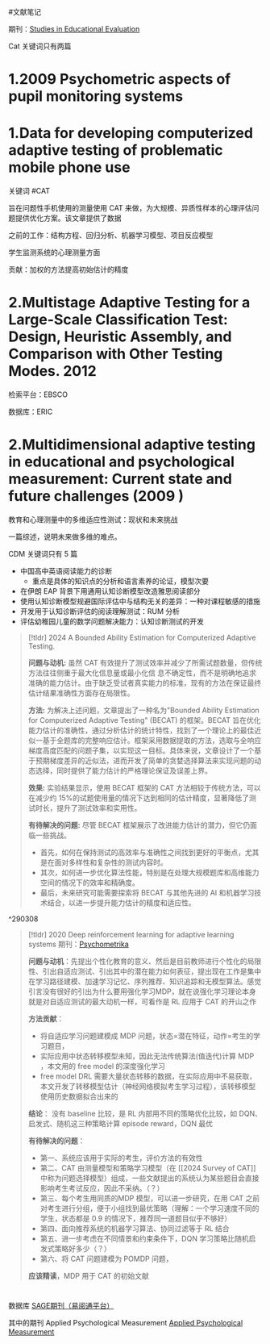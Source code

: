 #文献笔记 

期刊：[Studies in Educational Evaluation](https://www.sciencedirect.com/journal/studies-in-educational-evaluation)

Cat 关键词只有两篇

# 1.2009 Psychometric aspects of pupil monitoring systems 

# 1.Data for developing computerized adaptive testing of problematic mobile phone use

关键词  #CAT 

旨在问题性手机使用的测量使用 CAT 来做，为大规模、异质性样本的心理评估问题提供优化方案。该文章提供了数据

之前的工作：结构方程、回归分析、机器学习模型、项目反应模型

学生监测系统的心理测量方面

贡献：加权的方法提高初始估计的精度

# 2.Multistage Adaptive Testing for a Large-Scale Classification Test: Design, Heuristic Assembly, and Comparison with Other Testing Modes. 2012

检索平台：EBSCO

数据库：ERIC

# 2.Multidimensional adaptive testing in educational and psychological measurement: Current state and future challenges (2009 ) 

教育和心理测量中的多维适应性测试：现状和未来挑战

一篇综述，说明未来做多维的难点。

CDM 关键词只有 5 篇

- 中国高中英语阅读能力的诊断
	- 重点是具体的知识点的分析和语言素养的论证，模型次要
- 在伊朗 EAP 背景下用通用认知诊断模型改造雅思阅读部分
- 使用认知诊断模型规避国际评估中与结构无关的差异：一种对课程敏感的措施
- 开发用于认知诊断评估的阅读理解测试：RUM 分析
- 评估幼稚园儿童的数学问题解决能力：认知诊断测试的开发

> [!tldr] 2024 A Bounded Ability Estimation for Computerized Adaptive Testing.
> 
> **问题与动机:**
> 虽然 CAT 有效提升了测试效率并减少了所需试题数量，但传统方法往往侧重于最大化信息量或最小化信
> 息不确定性，而不是明确地追求准确的能力估计。由于缺乏受试者真实能力的标准，现有的方法在保证最终估计结果准确性方面存在局限性。
> 
> **方法:**
> 为解决上述问题，文章提出了一种名为"Bounded Ability Estimation for Computerized Adaptive Testing" (BECAT) 的框架。BECAT 旨在优化能力估计的准确性，通过分析估计的统计特性，找到了一个理论上的最佳近似一基于全题库的完整响应估计。框架采用数据提取的方法，选取与全响应梯度高度匹配的问题子集，以实现这一目标。具体来说，文章设计了一个基于预期梯度差异的近似法，进而开发了简单的贪婪选择算法来实现问题的动态选择，同时提供了能力估计的严格理论保证及误差上界。
> 
> **效果:**
> 实验结果显示，使用 BECAT 框架的 CAT 方法相较于传统方法，可以在减少约 15%的试题使用量的情况下达到相同的估计精度，显著降低了测试时长，提升了测试效率和实用性。
> 
> **有待解决的问题:** 尽管 BECAT 框架展示了改进能力估计的潜力，但它仍面临一些挑战。
> 
> - 首先，如何在保持测试的高效率与准确性之间找到更好的平衡点，尤其是在面对多样性和复杂性的测试内容时。
> - 其次，如何进一步优化算法性能，特别是在处理大规模题库和高维能力空间的情况下的效率和精确度。
> - 最后，未来研究可能需要探索将 BECAT 与其他先进的 AI 和机器学习技术结合，以进一步提升能力估计的精度和适应性。

^290308

>[!tldr] 2020 Deep reinforcement learning for adaptive learning systems
>期刊：[Psychometrika](https://link.springer.com/journal/11336)
> 
>**问题与动机**：先提出个性化教育的意义、然后是目前教师进行个性化的局限性、引出自适应测试、引出其中的潜在能力如何表征，提出现在工作是集中在学习路径建模、加速学习记忆、序列推荐、知识追踪和无模型算法。感觉引言没有很好的引出为什么要用强化学习MDP，就在说强化学习理论本身就是对自适应测试的最大动机一样，可看作是 RL 应用于 CAT 的开山之作
>
>**方法贡献**：
>- 将自适应学习问题建模成 MDP 问题，状态=潜在特征，动作=考生的学习题目，
>- 实际应用中状态转移模型未知，因此无法传统算法(值迭代)计算 MDP ，本文用的 free model 的深度强化学习
>-  free model DRL 需要大量状态转移的数据，在实际应用中不易获取，本文开发了转移模型估计（神经网络模拟考生学习过程），该转移模型使用历史数据拟合出来的
>
>**结论**：
>没有 baseline 比较，是 RL 内部用不同的策略优化比较，如 DQN、启发式、随机这三种策略计算 episode reward，DQN 最优
>
>**有待解决的问题**：
>- 第一、系统应该用于实际的考生，评价方法的有效性
>- 第二、CAT 由测量模型和策略学习模型（在 [[2024 Survey of CAT]] 中称为问题选择模型）组成，一些文献提出的系统认为某些题目会直接影响考生考试反应，因此不采纳。（？）
>- 第三、每个考生用同质的MDP 模型，可以进一步研究，在用 CAT 之前对考生进行分组，便于小组找到最优策略（理解：一个学习速度不同的学生，状态都是 0.9 的情况下，推荐同一道题目似乎不够好）
>- 第四、面向推荐系统的机器学习算法、协同过滤等于 RL 结合
>- 第五、进一步考虑在不同情景和约束条件下，DQN 学习策略比随机启发式策略好多少（？）
>- 第六、将 CAT 问题建模为 POMDP 问题，
>
>**应该精读**，MDP 用于 CAT 的初始文献

# 


数据库 [SAGE期刊（易阅通平台）](http://libdb-zju-edu-cn-s.webvpn.zju.edu.cn:8001/s/lib/libtb/show/555)

其中的期刊 Applied Psychological Measurement  [Applied Psychological Measurement](https://journals.sagepub.com/home/APM)
